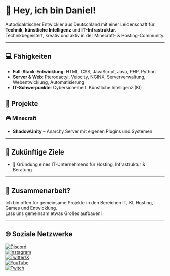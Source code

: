 # 👋 Hey, ich bin Daniel!

Autodidaktischer Entwickler aus Deutschland mit einer Leidenschaft für **Technik**, **künstliche Intelligenz** und **IT-Infrastruktur**.  
Technikbegeistert, kreativ und aktiv in der Minecraft- & Hosting-Community.

---

## 💻 Fähigkeiten

- **Full-Stack-Entwicklung**: HTML, CSS, JavaScript, Java, PHP, Python  
- **Server & Web**: Pterodactyl, Velocity, NGINX, Serververwaltung, Webentwicklung, Automatisierung  
- **IT-Schwerpunkte**: Cybersicherheit, Künstliche Intelligenz (KI)

## 🚀 Projekte

### 🎮 Minecraft
- **ShadowUnity** – Anarchy Server mit eigenen Plugins und Systemen

---

## 🎯 Zukünftige Ziele

- 🏢 Gründung eines IT-Unternehmens für Hosting, Infrastruktur & Beratung  

---

## 🤝 Zusammenarbeit?

Ich bin offen für gemeinsame Projekte in den Bereichen IT, KI, Hosting, Games und Entwicklung.  
Lass uns gemeinsam etwas Großes aufbauen!

---

## 🌐 Soziale Netzwerke

[![Discord](https://img.shields.io/badge/profile-%234953c9.svg?style=for-the-badge&logo=discord&logoColor=white)](https://discord.com/users/1213567076997009421)  
[![Instagram](https://img.shields.io/badge/instagram-%23E4405F.svg?style=for-the-badge&logo=instagram&logoColor=white)](https://instagram.com/daaanieltv)  
[![Twitter/X](https://img.shields.io/badge/twitter-%23000000.svg?style=for-the-badge&logo=x&logoColor=white)](https://x.com/DaaaaanielTV)  
[![YouTube](https://img.shields.io/badge/youtube-%23FF0000.svg?style=for-the-badge&logo=youtube&logoColor=white)](https://www.youtube.com/@TechInsightsDE)  
[![Twitch](https://img.shields.io/badge/twitch-%239146FF.svg?style=for-the-badge&logo=twitch&logoColor=white)](https://twitch.tv/daaanieltv)
